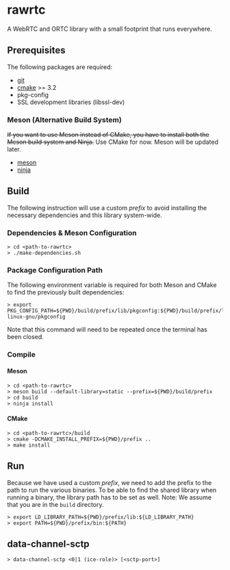 # rawrtc

A WebRTC and ORTC library with a small footprint that runs everywhere.

## Prerequisites

The following packages are required:

* [git](https://git-scm.com)
* [cmake](https://cmake.org) >= 3.2
* pkg-config
* SSL development libraries (libssl-dev)

### Meson (Alternative Build System)

~~If you want to use Meson instead of CMake, you have to install both the Meson
build system and Ninja.~~ Use CMake for now. Meson will be updated later.

* [meson](https://github.com/mesonbuild/meson)
* [ninja](https://ninja-build.org)

## Build

The following instruction will use a custom *prefix* to avoid installing
the necessary dependencies and this library system-wide.

### Dependencies & Meson Configuration

```
> cd <path-to-rawrtc>
> ./make-dependencies.sh
```

### Package Configuration Path

The following environment variable is required for both Meson and CMake to find
the previously built dependencies:

```
> export PKG_CONFIG_PATH=${PWD}/build/prefix/lib/pkgconfig:${PWD}/build/prefix/lib/x86_64-linux-gnu/pkgconfig
```

Note that this command will need to be repeated once the terminal has been
closed.

### Compile

#### Meson

```
> cd <path-to-rawrtc>
> meson build --default-library=static --prefix=${PWD}/build/prefix
> cd build
> ninja install
```

#### CMake

```
> cd <path-to-rawrtc>/build
> cmake -DCMAKE_INSTALL_PREFIX=${PWD}/prefix ..
> make install
```

## Run

Because we have used a custom *prefix*, we need to add the prefix to the
path to run the various binaries. To be able to find the shared library
when running a binary, the library path has to be set as well.
Note: We assume that you are in the `build` directory.

```
> export LD_LIBRARY_PATH=${PWD}/prefix/lib:${LD_LIBRARY_PATH}
> export PATH=${PWD}/prefix/bin:${PATH}
```

## data-channel-sctp

```
> data-channel-sctp <0|1 (ice-role)> [<sctp-port>]
```
